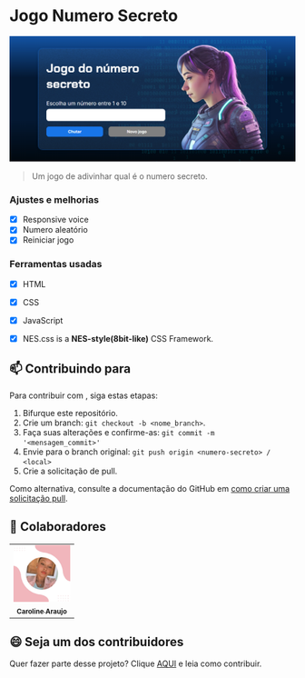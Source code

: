 # Jogo Numero Secreto

<img src="/img/imagem jogo.png" alt="jogo numero secreto">

> Um jogo de adivinhar qual é o numero secreto.

### Ajustes e melhorias

- [x] Responsive voice
- [x] Numero aleatório 
- [x] Reiniciar jogo

### Ferramentas usadas

- [x] HTML
- [x] CSS
- [x] JavaScript
- [x] NES.css is a **NES-style(8bit-like)** CSS Framework.


## 📫 Contribuindo para <numero-secreto>

Para contribuir com <numero-secreto>, siga estas etapas:

1. Bifurque este repositório.
2. Crie um branch: `git checkout -b <nome_branch>`.
3. Faça suas alterações e confirme-as: `git commit -m '<mensagem_commit>'`
4. Envie para o branch original: `git push origin <numero-secreto> / <local>`
5. Crie a solicitação de pull.

Como alternativa, consulte a documentação do GitHub em [como criar uma solicitação pull](https://help.github.com/en/github/collaborating-with-issues-and-pull-requests/creating-a-pull-request).

## 🤝 Colaboradores

<table>
  <tr>
    <td align="center">
      <a href="#" title="defina o título do link">
        <img src="/img/carol.jpeg" width="100px;" alt="Foto da Carol no GitHub"/><br>
        <sub>
          <b>Caroline Araujo</b>
        </sub>
      </a>
    </td>
  </tr>
</table>

## 😄 Seja um dos contribuidores

Quer fazer parte desse projeto? Clique [AQUI](CONTRIBUTING.md) e leia como contribuir.
